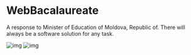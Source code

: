 # WebBacalaureate
A response to Minister of Education of Moldova, Republic of. There will always be a software solution for any task.

![img](https://i.imgur.com/KK1MNaI.png)
![img](https://i.imgur.com/fEZAWFb.png)
